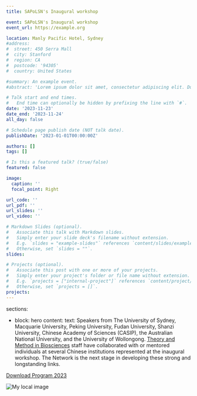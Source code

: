 ```yaml
---
title: SAPoLSN's Inaugural workshop

event: SAPoLSN's Inaugural workshop
event_url: https://example.org

location: Manly Pacific Hotel, Sydney
#address:
#  street: 450 Serra Mall
#  city: Stanford
#  region: CA
#  postcode: '94305'
#  country: United States

#summary: An example event.
#abstract: 'Lorem ipsum dolor sit amet, consectetur adipiscing elit. Duis posuere tellusac convallis placerat. Proin tincidunt magna sed ex sollicitudin condimentum. Sed ac faucibus dolor, scelerisque sollicitudin nisi. Cras purus urna, suscipit quis sapien eu, pulvinar tempor diam.'

# Talk start and end times.
#   End time can optionally be hidden by prefixing the line with `#`.
date: '2023-11-23'
date_end: '2023-11-24'
all_day: false

# Schedule page publish date (NOT talk date).
publishDate: '2023-01-01T00:00:00Z'

authors: []
tags: []

# Is this a featured talk? (true/false)
featured: false

image:
  caption: ''
  focal_point: Right

url_code: ''
url_pdf: ''
url_slides: ''
url_video: ''

# Markdown Slides (optional).
#   Associate this talk with Markdown slides.
#   Simply enter your slide deck's filename without extension.
#   E.g. `slides = "example-slides"` references `content/slides/example-slides.md`.
#   Otherwise, set `slides = ""`.
slides:

# Projects (optional).
#   Associate this post with one or more of your projects.
#   Simply enter your project's folder or file name without extension.
#   E.g. `projects = ["internal-project"]` references `content/project/deep-learning/index.md`.
#   Otherwise, set `projects = []`.
projects:
---
```

sections:
  - block: hero
    content:
      text: Speakers from The University of Sydney, Macquarie University, Peking University, Fudan University, Shanzi University, Chinese Academy of Sciences (CASIP), the Australian National University, and the University of Wollongong.
[Theory and Method in Biosciences](https://tmbiosci.org/) staff have collaborated with or mentored individuals at several Chinese institutions represented at the inaugural workshop. The Network is the next stage in developing these strong and longstanding links.

[Download Program 2023](https://tmbiosci.org/wp-content/uploads/SAPoLSN-Program-2023.pdf)

![My local image](./media/Workshop2023Group.jpg)